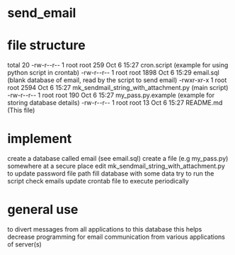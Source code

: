 # send_email

file structure
==============
total 20
-rw-r--r-- 1 root root  259 Oct  6 15:27 cron.script  	(example for using python script in crontab)
-rw-r--r-- 1 root root 1898 Oct  6 15:29 email.sql	(blank database of email, read by the script to send email)
-rwxr-xr-x 1 root root 2594 Oct  6 15:27 mk_sendmail_string_with_attachment.py	(main script)
-rw-r--r-- 1 root root  190 Oct  6 15:27 my_pass.py.example	(example for storing database details)
-rw-r--r-- 1 root root   13 Oct  6 15:27 README.md	(This file)

implement
===========
create a database called email (see email.sql)
create a file (e.g my_pass.py) somewhere at a secure place
edit mk_sendmail_string_with_attachment.py to update password file path
fill database with some data
try to run the script
check emails
update crontab file to execute periodically

general use
===========
to divert messages from all applications to this database
this helps decrease programming for email communication from various applications of server(s)
